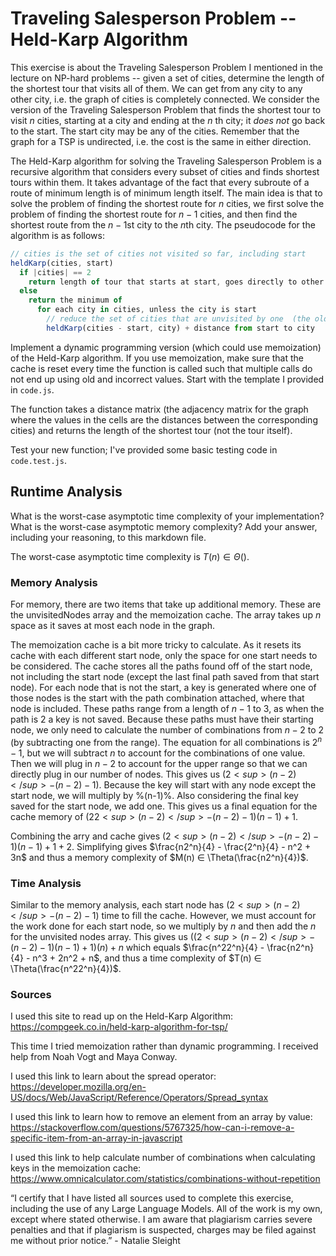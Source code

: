# Traveling Salesperson Problem -- Held-Karp Algorithm

This exercise is about the Traveling Salesperson Problem I mentioned in the
lecture on NP-hard problems -- given a set of cities, determine the length of
the shortest tour that visits all of them. We can get from any city to any other
city, i.e. the graph of cities is completely connected. We consider the version
of the Traveling Salesperson Problem that finds the shortest tour to visit $n$
cities, starting at a city and ending at the $n$ th city; it *does not* go
back to the start. The start city may be any of the cities. Remember that the
graph for a TSP is undirected, i.e. the cost is the same in either direction.

The Held-Karp algorithm for solving the Traveling Salesperson Problem is a
recursive algorithm that considers every subset of cities and finds shortest
tours within them. It takes advantage of the fact that every subroute of a route
of minimum length is of minimum length itself. The main idea is that to solve
the problem of finding the shortest route for $n$ cities, we first solve the
problem of finding the shortest route for $n-1$ cities, and then find the
shortest route from the $n-1$st city to the $n$th city. The pseudocode for the
algorithm is as follows:

```javascript
// cities is the set of cities not visited so far, including start
heldKarp(cities, start)
  if |cities| == 2
    return length of tour that starts at start, goes directly to other city in cities
  else
    return the minimum of
      for each city in cities, unless the city is start
        // reduce the set of cities that are unvisited by one  (the old start), set the new start, add on the distance from old start to new start
        heldKarp(cities - start, city) + distance from start to city
```

Implement a dynamic programming version (which could use memoization) of the
Held-Karp algorithm. If you use memoization, make sure that the cache is reset
every time the function is called such that multiple calls do not end up using
old and incorrect values. Start with the template I provided in `code.js`.

The function takes a distance matrix (the adjacency matrix for the graph where
the values in the cells are the distances between the corresponding cities) and
returns the length of the shortest tour (not the tour itself).

Test your new function; I've provided some basic testing code in `code.test.js`.

## Runtime Analysis

What is the worst-case asymptotic time complexity of your implementation? What
is the worst-case asymptotic memory complexity? Add your answer, including your
reasoning, to this markdown file.

The worst-case asymptotic time complexity is $T(n) ∈ \Theta()$.

### Memory Analysis

For memory, there are two items that take up additional memory. These are the unvisitedNodes array and the memoization cache. The array takes up $n$ space as it saves at most each node in the graph. 

The memoization cache is a bit more tricky to calculate. As it resets its cache with each different start node, only the space for one start needs to be considered. The cache stores all the paths found off of the start node, not including the start node (except the last final path saved from that start node). For each node that is not the start, a key is generated where one of those nodes is the start with the path combination attached, where that node is included. These paths range from a length of $n-1$ to $3$, as when the path is 2 a key is not saved. Because these paths must have their starting node, we only need to calculate the number of combinations from $n-2$ to $2$ (by subtracting one from the range). The equation for all combinations is $2^n - 1$, but we will subtract $n$ to account for the combinations of one value. Then we will plug in $n-2$ to account for the upper range so that we can directly plug in our number of nodes. This gives us $(2<sup>(n-2)</sup> - (n-2) -1)$. Because the key will start with any node except the start node, we will multiply by %(n-1)%. Also considering the final key saved for the start node, we add one. This gives us a final equation for the cache memory of $(22<sup>(n-2)</sup> - (n-2) -1)(n-1) + 1$.

Combining the arry and cache gives $(2<sup>(n-2)</sup> - (n-2) -1)(n-1) + 1 + 2$. Simplifying gives $\frac{n2^n}{4} - \frac{2^n}{4} - n^2 + 3n$ and thus a memory complexity of $M(n) ∈ \Theta(\frac{n2^n}{4})$. 

### Time Analysis

Similar to the memory analysis, each start node has $(2<sup>(n-2)</sup> - (n-2) -1)$ time to fill the cache. However, we must account for the work done for each start node, so we multiply by $n$ and then add the $n$ for the unvisited nodes array. This gives us $((2<sup>(n-2)</sup> - (n-2) -1)(n-1)+1)(n) + n$ which equals $\frac{n^22^n}{4} - \frac{n2^n}{4} - n^3 + 2n^2 + n$, and thus a time complexity of $T(n) ∈ \Theta(\frac{n^22^n}{4})$.

### Sources

I used this site to read up on the Held-Karp Algorithm: https://compgeek.co.in/held-karp-algorithm-for-tsp/

This time I tried memoization rather than dynamic programming. I received help from Noah Vogt and Maya Conway. 

I used this link to learn about the spread operator: https://developer.mozilla.org/en-US/docs/Web/JavaScript/Reference/Operators/Spread_syntax

I used this link to learn how to remove an element from an array by value: https://stackoverflow.com/questions/5767325/how-can-i-remove-a-specific-item-from-an-array-in-javascript

I used this link to help calculate number of combinations when calculating keys in the memoization cache: https://www.omnicalculator.com/statistics/combinations-without-repetition 

“I certify that I have listed all sources used to complete this exercise, including the use of any Large Language Models. All of the work is my own, except where stated otherwise. I am aware that plagiarism carries severe penalties and that if plagiarism is suspected, charges may be filed against me without prior notice.” - Natalie Sleight
